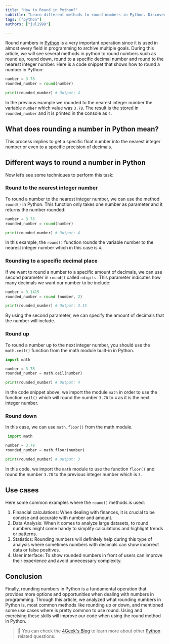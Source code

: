 ```yaml
---
title: "How to Round in Python?"
subtitle: "Learn different methods to round numbers in Python. Discover techniques to round to a specific decimal place, nearest integer, or with custom precision. The most common method used is the round() method."
tags: ["python"]
authors: ["jul1998"]

---
```


Round numbers in [Python](https://4geeks.com/lesson/intro-to-python) is a very important operation since it is used in almost every field in programming to archive multiple goals. During this article, we will see several methods in python to round numbers such as round up, round down, round to a specific decimal number and round to the nearest integer number. Here is a code snippet that shows how to round a number in Python:

```python
number = 3.78
rounded_number = round(number)

print(rounded_number) # Output: 4
```

In the previous example we rounded to the nearest integer number the variable `number` which value was `3.78`. The result is the stored in `rounded_number` and it is printed in the console as `4`.

## What does rounding a number in Python mean?

This process implies to get a specific float number into the nearest integer number or even to a specific precision of decimals.

## Different ways to round a number in Python

Now let’s see some techniques to perform this task:

### Round to the nearest integer number

To round a number to the nearest integer number, we can use the method `round()` in Python. This function only takes one number as parameter and it returns the number rounded:

```python
number = 3.78
rounded_number = round(number)

print(rounded_number) # Output: 4
```

In this example, the `round()` function rounds the variable number to the nearest integer number which in this case is `4`.

### Rounding to a specific decimal place

If we want to round a number to a specific amount of decimals, we can use second parameter in `round()` called `ndigits`. This parameter indicates how many decimals we want our number to be include:

```python
number = 3.1415
rounded_number = round (number, 2)

print(rounded_number) # Output: 3.15
```

By using the second parameter, we can specify the amount of decimals that the number will include.

### Round up

To round a number up to the next integer number, you should use the `math.ceil()` function from the math module built-in in Python.

```python
import math

number = 3.78
rounded_number = math.ceil(number)

print(rounded_number) # Output: 4
```

In the code snippet above, we import the module `math` in order to use the function `ceil()` which will round the number `3.78` to `4` as it is the next integer number.

### Round down

In this case, we can use `math.floor()` from the math module.

```python
 import math

number = 3.78
rounded_number = math.floor(number)

print(rounded_number) # Output: 3
```

In this code, we import the `math` module to use the function `floor()` and round the number `3.78` to the previous integer number which is `3`.

## Use cases

Here some common examples where the `round()` methods is used:

1.	Financial calculations: When dealing with finances, it is crucial to be concise and accurate with number and amount. 
2.	Data Analysis: When it comes to analyze large datasets, to round numbers might come handy to simplify calculations and highlight trends or patterns.
3.	Statistics: Rounding numbers will definitely help during this type of analysis where sometimes numbers with decimals can show incorrect data or false positives.
4.	User interface: To show rounded numbers in front of users can improve their experience and avoid unnecessary complexity.

## Conclusion 

Finally, rounding numbers in Python is a fundamental operation that provides more options and opportunities when dealing with numbers in programming. Through this article, we analyzed what rounding numbers in Python is, most common methods like rounding up or down, and mentioned some use cases where is pretty common to use round. Using and exercising these skills will improve our code when using the round method in Python. 

> 🔗 You can check the [4Geek's Blog](https://4geeks.com/) to learn more about other [Python](https://4geeks.com/technology/python) related questions.

